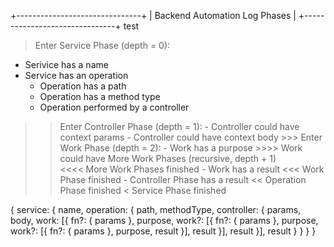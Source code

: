 +-------------------------------+
| Backend Automation Log Phases |
+-------------------------------+
test
> Enter Service Phase (depth = 0):
  - Serivice has a name
  - Service has an operation
      - Operation has a path
      - Operation has a method type
      - Operation performed by a controller
  >> Enter Controller Phase (depth = 1):
    - Controller could have context params
    - Controller could have context body
    >>> Enter Work Phase (depth = 2):
      - Work has a purpose
      >>>> Work could have More Work Phases (recursive, depth + 1)  
      <<<< More Work Phases finished
      - Work has a result
    <<< Work Phase finished
    - Controller Phase has a result
  << Operation Phase finished
< Service Phase finished

{
  service: {
    name,
    operation: {
      path,
      methodType,
      controller: {
        params,
        body,
        work: [{
          fn?: {
            params
          },
          purpose,
          work?: [{
            fn?: {
              params
            },
            purpose,
            work?: [{
              fn?: {
                params
              },
              purpose,
              result
            }],
            result
          }],
          result
        }],
        result
      }
    }
  }
}

